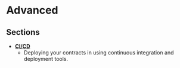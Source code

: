 # Advanced
## Sections
- **[CI/CD](ci-cd.md)**
	* Deploying your contracts in using continuous integration and deployment tools.